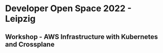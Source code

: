 # Developer Open Space 2022 - Leipzig

## Workshop - AWS Infrastructure with Kubernetes and Crossplane
